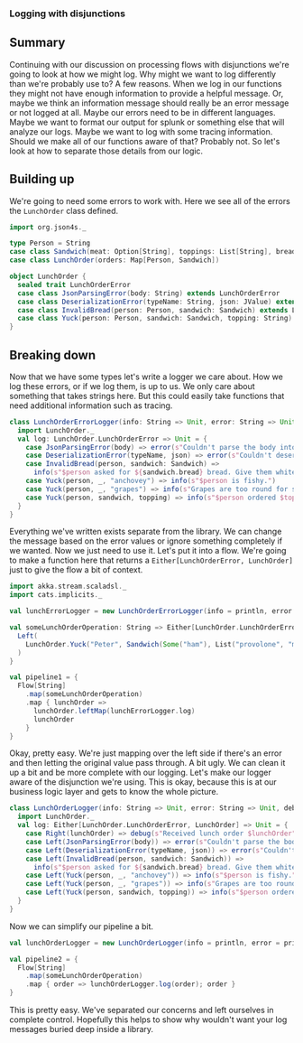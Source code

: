 ### Logging with disjunctions

## Summary
Continuing with our discussion on processing flows with disjunctions we're going to look at how we might log. Why might
we want to log differently than we're probably use to? A few reasons. When we log in our functions they might not have
enough information to provide a helpful message. Or, maybe we think an information message should really be an error
message or not logged at all. Maybe our errors need to be in different languages. Maybe we want to format our output for
splunk or something else that will analyze our logs. Maybe we want to log with some tracing information. Should we make
all of our functions aware of that? Probably not. So let's look at how to separate those details from our logic.


## Building up
We're going to need some errors to work with. Here we see all of the errors the `LunchOrder` class defined.

```scala mdoc:silent
import org.json4s._

type Person = String
case class Sandwich(meat: Option[String], toppings: List[String], bread: String)
case class LunchOrder(orders: Map[Person, Sandwich])

object LunchOrder {
  sealed trait LunchOrderError
  case class JsonParsingError(body: String) extends LunchOrderError
  case class DeserializationError(typeName: String, json: JValue) extends LunchOrderError
  case class InvalidBread(person: Person, sandwich: Sandwich) extends LunchOrderError
  case class Yuck(person: Person, sandwich: Sandwich, topping: String) extends LunchOrderError
}
```

## Breaking down
Now that we have some types let's write a logger we care about. How we log these errors, or if we log them, is up to us.
We only care about something that takes strings here. But this could easily take functions that need additional
information such as tracing.

```scala mdoc:silent
class LunchOrderErrorLogger(info: String => Unit, error: String => Unit) {
  import LunchOrder._
  val log: LunchOrder.LunchOrderError => Unit = {
    case JsonParsingError(body) => error(s"Couldn't parse the body into json: $body")
    case DeserializationError(typeName, json) => error(s"Couldn't deserialize json into $typeName: $json")
    case InvalidBread(person, sandwich: Sandwich) =>
      info(s"$person asked for ${sandwich.bread} bread. Give them white bread instead.")
    case Yuck(person, _, "anchovey") => info(s"$person is fishy.")
    case Yuck(person, _, "grapes") => info(s"Grapes are too round for sandwiches, $person")
    case Yuck(person, sandwich, topping) => info(s"$person ordered $topping on their sandwich $sandwich")
  }
}
```
Everything we've written exists separate from the library. We can change the message based on the error values or
ignore something completely if we wanted. Now we just need to use it. Let's put it into a flow. We're going to make a
function here that returns a `Either[LunchOrderError, LunchOrder]` just to give the flow a bit of context.

```scala mdoc:silent
import akka.stream.scaladsl._
import cats.implicits._

val lunchErrorLogger = new LunchOrderErrorLogger(info = println, error = println)

val someLunchOrderOperation: String => Either[LunchOrder.LunchOrderError, LunchOrder] = { _ =>
  Left(
    LunchOrder.Yuck("Peter", Sandwich(Some("ham"), List("provolone", "marshmallows"), "wheat"), "marshmallows")
  )
}

val pipeline1 = {
  Flow[String]
    .map(someLunchOrderOperation)
    .map { lunchOrder =>
      lunchOrder.leftMap(lunchErrorLogger.log)
      lunchOrder
    }
}
```

Okay, pretty easy. We're just mapping over the left side if there's an error and then letting the original value pass
through. A bit ugly. We can clean it up a bit and be more complete with our logging. Let's make our logger aware of the
disjunction we're using. This is okay, because this is at our business logic layer and gets to know the whole picture.

```scala mdoc:silent
class LunchOrderLogger(info: String => Unit, error: String => Unit, debug: String => Unit) {
  import LunchOrder._
  val log: Either[LunchOrder.LunchOrderError, LunchOrder] => Unit = {
    case Right(lunchOrder) => debug(s"Received lunch order $lunchOrder")
    case Left(JsonParsingError(body)) => error(s"Couldn't parse the body into json: $body")
    case Left(DeserializationError(typeName, json)) => error(s"Couldn't deserialize json into $typeName: $json")
    case Left(InvalidBread(person, sandwich: Sandwich)) =>
      info(s"$person asked for ${sandwich.bread} bread. Give them white bread instead.")
    case Left(Yuck(person, _, "anchovey")) => info(s"$person is fishy.")
    case Left(Yuck(person, _, "grapes")) => info(s"Grapes are too round for sandwiches, $person")
    case Left(Yuck(person, sandwich, topping)) => info(s"$person ordered $topping on their sandwich $sandwich")
  }
}
```
Now we can simplify our pipeline a bit.
```scala mdoc:silent
val lunchOrderLogger = new LunchOrderLogger(info = println, error = println, debug = println)

val pipeline2 = {
  Flow[String]
    .map(someLunchOrderOperation)
    .map { order => lunchOrderLogger.log(order); order }
}
```

This is pretty easy. We've separated our concerns and left ourselves in complete control. Hopefully this helps to show
why wouldn't want your log messages buried deep inside a library.
